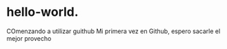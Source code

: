 # hello-world.
COmenzando a utilizar guithub
Mi primera vez en  Github, espero sacarle el mejor provecho
